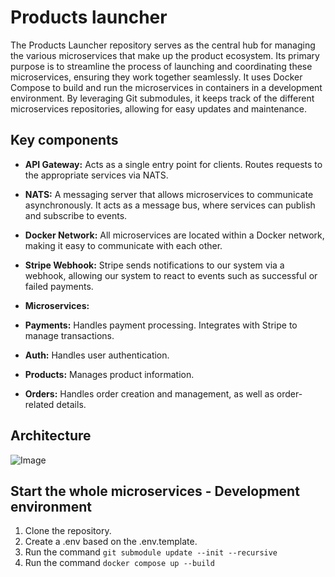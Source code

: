 # Products launcher

The Products Launcher repository serves as the central hub for managing the various microservices that make up the product ecosystem. Its primary purpose is to streamline the process of launching and coordinating these microservices, ensuring they work together seamlessly. It uses Docker Compose to build and run the microservices in containers in a development environment. By leveraging Git submodules, it keeps track of the different microservices repositories, allowing for easy updates and maintenance.

## Key components

* **API Gateway:** Acts as a single entry point for clients. Routes requests to the appropriate services via NATS.
* **NATS:** A messaging server that allows microservices to communicate asynchronously. It acts as a message bus, where services can publish and subscribe to events.

* **Docker Network:** All microservices are located within a Docker network, making it easy to communicate with each other.
* **Stripe Webhook:** Stripe sends notifications to our system via a webhook, allowing our system to react to events such as successful or failed payments.

* **Microservices:**
* **Payments:** Handles payment processing. Integrates with Stripe to manage transactions.
* **Auth:** Handles user authentication.
* **Products:** Manages product information.
* **Orders:** Handles order creation and management, as well as order-related details.


## Architecture

![Image](https://github.com/user-attachments/assets/04a65ee4-d813-4c3c-9136-6914679a1aaf)

## Start the whole microservices - Development environment
1. Clone the repository.
2. Create a .env based on the .env.template.
3. Run the command `git submodule update --init --recursive`
4. Run the command `docker compose up --build`